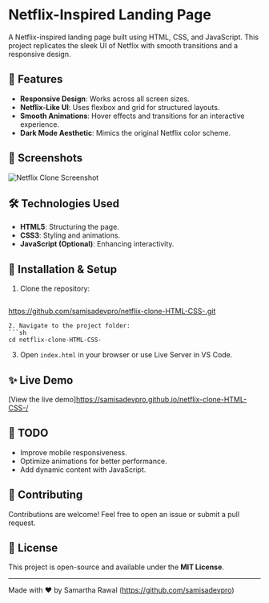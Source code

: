 # Netflix-Inspired Landing Page

A Netflix-inspired landing page built using HTML, CSS, and JavaScript. This project replicates the sleek UI of Netflix with smooth transitions and a responsive design.

## 🚀 Features
- **Responsive Design**: Works across all screen sizes.
- **Netflix-Like UI**: Uses flexbox and grid for structured layouts.
- **Smooth Animations**: Hover effects and transitions for an interactive experience.
- **Dark Mode Aesthetic**: Mimics the original Netflix color scheme.

## 📸 Screenshots
![Netflix Clone Screenshot](screenshot.png)

## 🛠️ Technologies Used
- **HTML5**: Structuring the page.
- **CSS3**: Styling and animations.
- **JavaScript (Optional)**: Enhancing interactivity.

## 📂 Installation & Setup
1. Clone the repository:
   ```sh
  https://github.com/samisadevpro/netflix-clone-HTML-CSS-.git
   ```
2. Navigate to the project folder:
   ```sh
   cd netflix-clone-HTML-CSS-
   ```
3. Open `index.html` in your browser or use Live Server in VS Code.

## ✨ Live Demo
[View the live demo]https://samisadevpro.github.io/netflix-clone-HTML-CSS-/

## 📌 TODO
- Improve mobile responsiveness.
- Optimize animations for better performance.
- Add dynamic content with JavaScript.

## 🤝 Contributing
Contributions are welcome! Feel free to open an issue or submit a pull request.

## 📜 License
This project is open-source and available under the **MIT License**.

---
Made with ❤️ by Samartha Rawal (https://github.com/samisadevpro)
